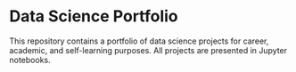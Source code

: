 # Data Science Portfolio
This repository contains a portfolio of data science projects for career, academic, and self-learning purposes. All projects are presented in Jupyter notebooks.
